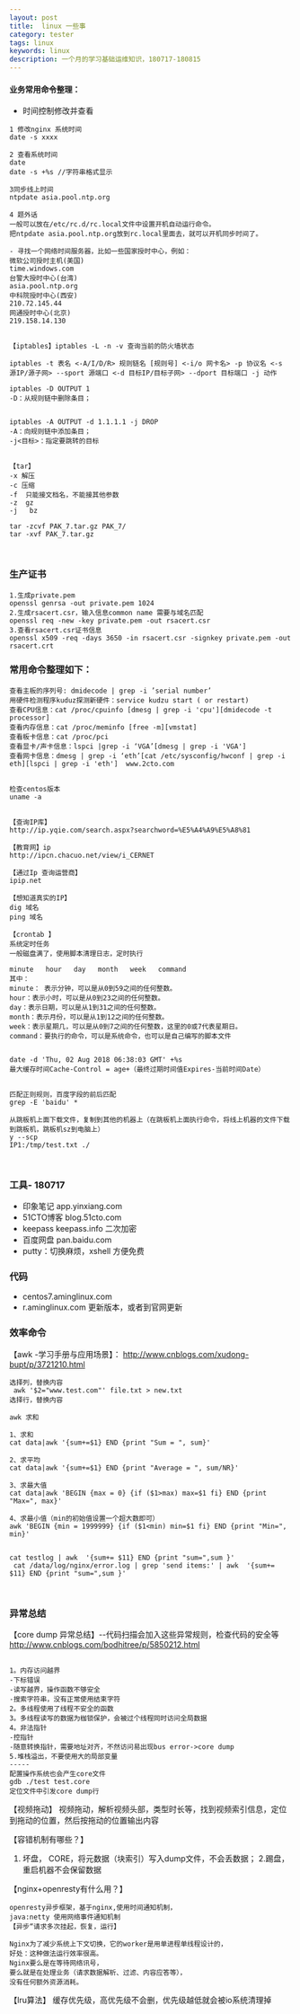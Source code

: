 ```yaml
---
layout: post
title:  linux 一些事
category: tester
tags: linux
keywords: linux 
description: 一个月的学习基础运维知识，180717-180815 
---
```


#### 业务常用命令整理：
- 时间控制修改并查看
```
1 修改nginx 系统时间
date -s xxxx 

2 查看系统时间 
date 
date -s +%s //字符串格式显示

3同步线上时间
ntpdate asia.pool.ntp.org

4 题外话
一般可以放在/etc/rc.d/rc.local文件中设置开机自动运行命令。
把ntpdate asia.pool.ntp.org放到rc.local里面去，就可以开机同步时间了。

- 寻找一个网络时间服务器，比如一些国家授时中心，例如：
微软公司授时主机(美国)
time.windows.com
台警大授时中心(台湾)
asia.pool.ntp.org
中科院授时中心(西安)
210.72.145.44
网通授时中心(北京)
219.158.14.130


【iptables】iptables -L -n -v 查询当前的防火墙状态

iptables -t 表名 <-A/I/D/R> 规则链名 [规则号] <-i/o 网卡名> -p 协议名 <-s 源IP/源子网> --sport 源端口 <-d 目标IP/目标子网> --dport 目标端口 -j 动作

iptables -D OUTPUT 1
-D：从规则链中删除条目；

 
iptables -A OUTPUT -d 1.1.1.1 -j DROP
-A：向规则链中添加条目；
-j<目标>：指定要跳转的目标


【tar】
-x 解压
-c 压缩
-f  只能接文档名，不能接其他参数
-z  gz
-j   bz

tar -zcvf PAK_7.tar.gz PAK_7/
tar -xvf PAK_7.tar.gz



```


### 生产证书

```
1.生成private.pem 
openssl genrsa -out private.pem 1024
2.生成rsacert.csr，输入信息common name 需要与域名匹配
openssl req -new -key private.pem -out rsacert.csr
3.查看rsacert.csr证书信息
openssl x509 -req -days 3650 -in rsacert.csr -signkey private.pem -out rsacert.crt
```

### 常用命令整理如下：

```
查看主板的序列号: dmidecode | grep -i ’serial number’
用硬件检测程序kuduz探测新硬件：service kudzu start ( or restart)
查看CPU信息：cat /proc/cpuinfo [dmesg | grep -i 'cpu'][dmidecode -t processor]
查看内存信息：cat /proc/meminfo [free -m][vmstat]
查看板卡信息：cat /proc/pci
查看显卡/声卡信息：lspci |grep -i ‘VGA’[dmesg | grep -i 'VGA']
查看网卡信息：dmesg | grep -i ‘eth’[cat /etc/sysconfig/hwconf | grep -i eth][lspci | grep -i 'eth']  www.2cto.com  


检查centos版本
uname -a


【查询IP库】
http://ip.yqie.com/search.aspx?searchword=%E5%A4%A9%E5%A8%81

【教育网】ip 
http://ipcn.chacuo.net/view/i_CERNET

【通过Ip 查询运营商】
ipip.net

【想知道真实的IP】
dig 域名
ping 域名

【crontab 】
系统定时任务
一般磁盘满了，使用脚本清理日志，定时执行

minute   hour   day   month   week   command
其中：
minute： 表示分钟，可以是从0到59之间的任何整数。
hour：表示小时，可以是从0到23之间的任何整数。
day：表示日期，可以是从1到31之间的任何整数。
month：表示月份，可以是从1到12之间的任何整数。
week：表示星期几，可以是从0到7之间的任何整数，这里的0或7代表星期日。
command：要执行的命令，可以是系统命令，也可以是自己编写的脚本文件


date -d 'Thu, 02 Aug 2018 06:38:03 GMT' +%s
最大缓存时间Cache-Control = age+（最终过期时间值Expires-当前时间Date）


匹配正则规则，百度字段的前后匹配
grep -E 'baidu' * 

从跳板机上面下载文件，复制到其他的机器上（在跳板机上面执行命令，将线上机器的文件下载到跳板机，跳板机sz到电脑上）
y --scp 
IP1:/tmp/test.txt ./



```


### 工具- 180717
- 印象笔记 app.yinxiang.com
- 51CTO博客 blog.51cto.com
- keepass keepass.info 二次加密
- 百度网盘 pan.baidu.com
- putty：切换麻烦，xshell 方便免费


### 代码
- centos7.aminglinux.com
- r.aminglinux.com 更新版本，或者到官网更新

### 效率命令
【awk -学习手册与应用场景】：
http://www.cnblogs.com/xudong-bupt/p/3721210.html

```
选择列，替换内容
 awk '$2="www.test.com"' file.txt > new.txt
选择行，替换内容

awk 求和

1、求和
cat data|awk '{sum+=$1} END {print "Sum = ", sum}'
 
2、求平均
cat data|awk '{sum+=$1} END {print "Average = ", sum/NR}'
 
3、求最大值
cat data|awk 'BEGIN {max = 0} {if ($1>max) max=$1 fi} END {print "Max=", max}'
 
4、求最小值（min的初始值设置一个超大数即可）
awk 'BEGIN {min = 1999999} {if ($1<min) min=$1 fi} END {print "Min=", min}'
 

cat testlog | awk  '{sum+= $11} END {print "sum=",sum }'
 cat /data/log/nginx/error.log | grep 'send items:' | awk  '{sum+= $11} END {print "sum=",sum }'



```



### 异常总结
 
【core dump 异常总结】--代码扫描会加入这些异常规则，检查代码的安全等
http://www.cnblogs.com/bodhitree/p/5850212.html
```

1。内存访问越界
-下标错误
-读写越界，操作函数不够安全
-搜索字符串，没有正常使用结束字符
2。多线程使用了线程不安全的函数
3。多线程读写的数据为枷锁保护，会被过个线程同时访问全局数据
4。非法指针
-控指针
-随意转换指针，需要地址对齐，不然访问易出现bus error->core dump 
5.堆栈溢出，不要使用大的局部变量
-----
配置操作系统也会产生core文件
gdb ./test test.core
定位文件中引发core dump行

```


【视频拖动】
视频拖动，解析视频头部，类型时长等，找到视频索引信息，定位到拖动的位置，然后按拖动的位置输出内容

【容错机制有哪些？】
1. 坏盘， CORE，将元数据（块索引）写入dump文件，不会丢数据；
2.踢盘，重启机器不会保留数据

【nginx+openresty有什么用？】
```
openresty异步框架，基于nginx,使用时间通知机制，
java:netty 使用网络事件通知机制
【异步“请求多次挂起，恢复，运行】

Nginx为了减少系统上下文切换，它的worker是用单进程单线程设计的，
好处：这种做法运行效率很高。
Nginx要么是在等待网络讯号，
要么就是在处理业务（请求数据解析、过滤、内容应答等），
没有任何额外资源消耗。
```

【lru算法】
缓存优先级，高优先级不会删，优先级越低就会被io系统清理掉


